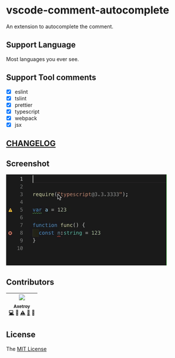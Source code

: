 # vscode-comment-autocomplete

An extension to autocomplete the comment.

## Support Language

Most languages you ever see.

## Support Tool comments

- [x] eslint
- [x] tslint
- [x] prettier
- [x] typescript
- [x] webpack
- [x] jsx

## [CHANGELOG](https://github.com/axetroy/vscode-comment-autocomplete/blob/master/CHANGELOG.md)

## Screenshot

![ts](https://github.com/axetroy/vscode-comment-autocomplete/raw/master/screenshot.gif)

## Contributors

<!-- ALL-CONTRIBUTORS-LIST:START - Do not remove or modify this section -->

| [<img src="https://avatars1.githubusercontent.com/u/9758711?v=3" width="100px;"/><br /><sub>Axetroy</sub>](http://axetroy.github.io)<br />[💻](https://github.com/axetroy/vscode-comment-autocomplete/commits?author=axetroy) 🔌 [⚠️](https://github.com/axetroy/vscode-comment-autocomplete/commits?author=axetroy) [🐛](https://github.com/axetroy/vscode-comment-autocomplete/issues?q=author%3Aaxetroy) 🎨 |
| :------------------------------------------------------------------------------------------------------------------------------------------------------------------------------------------------------------------------------------------------------------------------------------------------------------------------------------------------------------------------------------------------------------------------------: |


<!-- ALL-CONTRIBUTORS-LIST:END -->

## License

The [MIT License](https://github.com/axetroy/vscode-comment-autocomplete/blob/master/LICENSE)
